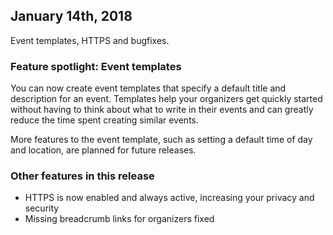 ## January 14th, 2018

Event templates, HTTPS and bugfixes.

### Feature spotlight: Event templates

You can now create event templates that specify a default title and description
for an event. Templates help your organizers get quickly started without having
to think about what to write in their events and can greatly reduce the time
spent creating similar events.

More features to the event template, such as setting a default time of day and
location, are planned for future releases.

### Other features in this release

- HTTPS is now enabled and always active, increasing your privacy and security
- Missing breadcrumb links for organizers fixed
